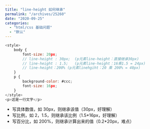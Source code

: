 ```yaml
---
title: "line-height 如何继承"
permalink: "/archives/25260"
date: "2020-09-25"
categories: 
  - "html/css 基础问题"
  - "默认"
---
```


``` js
<style>
    body {
        font-size: 20px;
        // line-height : 30px;	(p元素line-height：直接继承30px)
        // line-height : 1.5;	(p元素line-height：16乘1.5 = 24px)
        // line-height：200%	(p元素linehgiht：20 乘 200% = 40px)
    }
    p {
        background-color: #ccc;
        font-size: 16px;
    }
</style>
<p>这是一行文字</p>
```

- 写具体数值，如 30px，则继承该值（30px，好理解）
- 写比例，如 2，1.5，则继承该比例（1.5\*16px，好理解）
- 写百分比，如 200%，则继承计算出来的值（0.2\*20px，难点）
